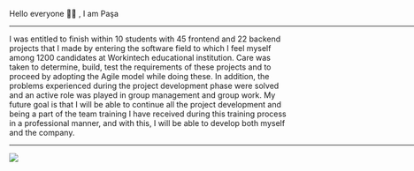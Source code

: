 Hello everyone 👋🏻 , I am Paşa

<hr width="850"/>

I was entitled to finish within 10 students with 45 frontend and 22 backend projects that I made by entering the software field to which I feel myself among 1200 candidates at Workintech educational institution. Care was taken to determine, build, test the requirements of these projects and to proceed by adopting the Agile model while doing these. In addition, the problems experienced during the project development phase were solved and an active role was played in group management and group work. My future goal is that I will be able to continue all the project development and being a part of the team training I have received during this training process in a professional manner, and with this, I will be able to develop both myself and the company.  

<hr  width="850"/>

<div display="flex";justifyContent="center.">

![](https://github-readme-streak-stats.herokuapp.com/?user=pasaismihan&theme=swift&border_radius=11.8&card_width=700)<br/>


</div>
